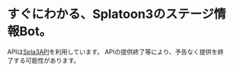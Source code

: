 # すぐにわかる、Splatoon3のステージ情報Bot。
APIは[Spla3API](https://spla3.yuu26.com/)を利用しています。
APIの提供終了等により、予告なく提供を終了する可能性があります。
